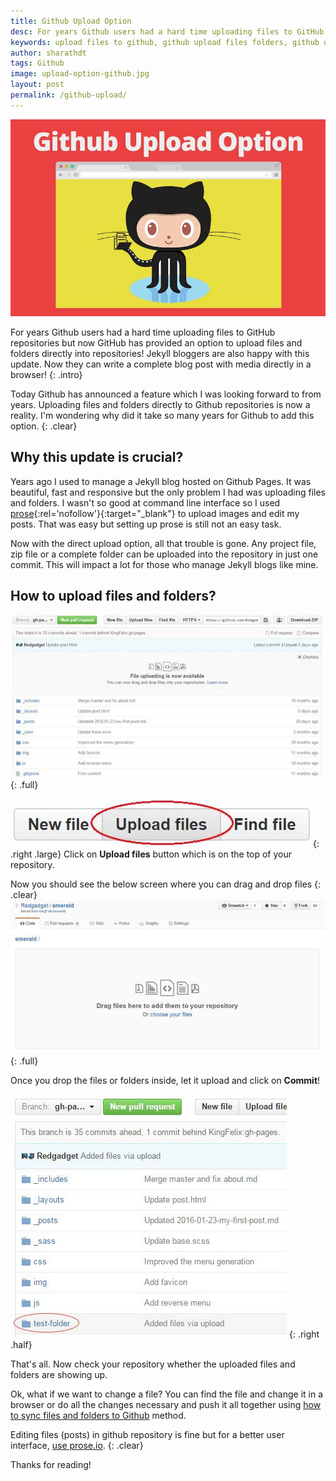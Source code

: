 ```yaml
---
title: Github Upload Option
desc: For years Github users had a hard time uploading files to GitHub repositories but now GitHub has provided an option to upload files and folders directly into repositories! Jekyll bloggers are also happy with this update. Now they can write a complete blog post with media directly in a browser!
keywords: upload files to github, github upload files folders, github drag and drop upload
author: sharathdt
tags: Github
image: upload-option-github.jpg
layout: post
permalink: /github-upload/
---
```


<img alt="how to upload files and folder in github" title="github upload option" itemprop="thumbnailUrl" class="left half noborder" src="/images/upload-option-github.jpg">

<i class="fa fa-quote-left fa-3x fa-pull-left fa-border"></i>For years Github users had a hard time uploading files to GitHub repositories but now GitHub has provided an option to upload files and folders directly into repositories! Jekyll bloggers are also happy with this update. Now they can write a complete blog post with media directly in a browser!
{: .intro}

Today Github has announced a feature which I was looking forward to from years. Uploading files and folders directly to Github repositories is now a reality. I'm wondering why did it take so many years for Github to add this option.
{: .clear}

<div id="toc" class="clear"></div>

## Why this update is crucial?

Years ago I used to manage a Jekyll blog hosted on Github Pages. It was beautiful, fast and responsive but the only problem I had was uploading files and folders. I wasn't so good at command line interface so I used [prose](http://prose.io){:rel='nofollow'}{:target="_blank"} to upload images and edit my posts. That was easy but setting up prose is still not an easy task.


Now with the direct upload option, all that trouble is gone. Any project file, zip file or a complete folder can be uploaded into the repository in just one commit. This will impact a lot for those who manage Jekyll blogs like mine. 

## How to upload files and folders?


![Upload files and folder to github](/images/github-upload-files-folders.jpg){: .full}

![github upload option button](/images/github-upload-files-folders-button.jpg){: .right .large}
Click on **Upload files** button which is on the top of your repository.

Now you should see the below screen where you can drag and drop files
{: .clear}
![github drag and drop files to upload](/images/github-upload-files-folders-2.jpg){: .full}

Once you drop the files or folders inside, let it upload and click on **Commit**! 


![github drag and drop files to upload](/images/github-upload-files-folders-3.jpg)
{: .right .half}

That's all. Now check your repository whether the uploaded files and folders are showing up. 

Ok, what if we want to change a file? You can find the file and change it in a browser or do all the changes necessary and push it all together using [how to sync files and folders to Github](http://blog.webjeda.com/how-to-sync-files-folders-with-github/) method.

Editing files (posts) in github repository is fine but for a better user interface, [use prose.io](/an-easy-way-to-edit-posts-in-jekyll/).
{: .clear}

Thanks for reading!
